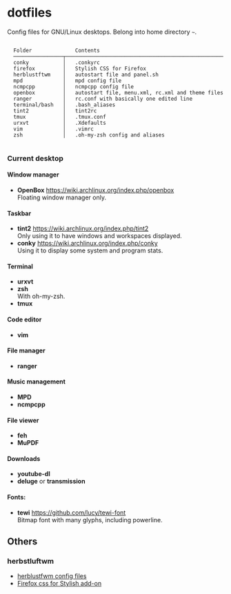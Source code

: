 # dotfiles

Config files for GNU/Linux desktops. Belong into home directory ``~``.

```

  Folder              Contents
  ────────────────┬───────────────────────────────────────────────────
  conky           │   .conkyrc
  firefox         │   Stylish CSS for Firefox
  herblustftwm    │   autostart file and panel.sh
  mpd             │   mpd config file
  ncmpcpp         │   ncmpcpp config file
  openbox         │   autostart file, menu.xml, rc.xml and theme files
  ranger          │   rc.conf with basically one edited line
  terminal/bash   │   .bash_aliases
  tint2           │   tint2rc
  tmux            │   .tmux.conf
  urxvt           │   .Xdefaults
  vim             │   .vimrc
  zsh             │   .oh-my-zsh config and aliases
  
```

### Current desktop

#### Window manager
- **OpenBox** https://wiki.archlinux.org/index.php/openbox  
Floating window manager only.

#### Taskbar
- **tint2** https://wiki.archlinux.org/index.php/tint2  
Only using it to have windows and workspaces displayed.
- **conky** https://wiki.archlinux.org/index.php/conky  
Using it to display some system and program stats.

#### Terminal
- **urxvt** 
- **zsh**  
With oh-my-zsh.
- **tmux**  

#### Code editor
- **vim**

#### File manager
- **ranger**

#### Music management
- **MPD**
- **ncmpcpp**

#### File viewer
- **feh**
- **MuPDF**

#### Downloads
- **youtube-dl**
- **deluge** or **transmission**

#### Fonts:
- **tewi** https://github.com/lucy/tewi-font  
Bitmap font with many glyphs, including powerline.

## Others

### herbstluftwm
<ul>
  <li><a href="herbstluftwm/">herblustfwm config files</a></li>
  <li><a href="firefox/firefox-css-twily">Firefox css for Stylish add-on</a></li>
</ul>
